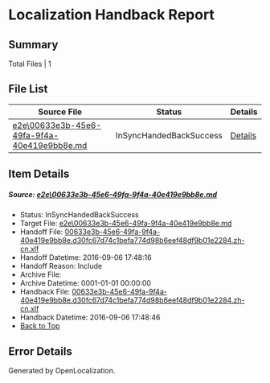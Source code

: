 # <a name='report-top'></a> Localization Handback Report

## Summary
 Total Files | 1

## File List
 Source File | Status | Details 
 ----------- | ------ | ------- 
 [e2e\00633e3b-45e6-49fa-9f4a-40e419e9bb8e.md](https://github.com/OpenLocalizationTestOrg/ol-test0/blob/5bf280fd220020a8da50b0c10c19ca1136b0e4bc/e2e/00633e3b-45e6-49fa-9f4a-40e419e9bb8e.md) | InSyncHandedBackSuccess | [Details](#9221b731ecadb4224c3d83d25cd522b50dbf46631)

## Item Details
##### <a name='9221b731ecadb4224c3d83d25cd522b50dbf46631'></a> Source: [e2e\00633e3b-45e6-49fa-9f4a-40e419e9bb8e.md](https://github.com/OpenLocalizationTestOrg/ol-test0/blob/5bf280fd220020a8da50b0c10c19ca1136b0e4bc/e2e/00633e3b-45e6-49fa-9f4a-40e419e9bb8e.md)
* Status: InSyncHandedBackSuccess
* Target File: [e2e\00633e3b-45e6-49fa-9f4a-40e419e9bb8e.md](https://github.com/OpenLocalizationTestOrg/ol-test0-zhcn/blob/f2d4cd2ad4a9b13dcb5a0cbe318887293780687d/e2e/00633e3b-45e6-49fa-9f4a-40e419e9bb8e.md)
* Handoff File: [00633e3b-45e6-49fa-9f4a-40e419e9bb8e.d30fc67d74c1befa774d98b6eef48df9b01e2284.zh-cn.xlf](https://github.com/OpenLocalizationTestOrg/ol-test0-handoff/blob/f9a0263f71a4a4ba747c9d1d892e3eec6fb26aac/ol-handoff/OpenLocalizationTestOrg/ol-test0-zhcn/ci/ht/00633e3b-45e6-49fa-9f4a-40e419e9bb8e.d30fc67d74c1befa774d98b6eef48df9b01e2284.zh-cn.xlf)
* Handoff Datetime: 2016-09-06 17:48:16
* Handoff Reason: Include
* Archive File: 
* Archive Datetime: 0001-01-01 00:00:00
* Handback File: [00633e3b-45e6-49fa-9f4a-40e419e9bb8e.d30fc67d74c1befa774d98b6eef48df9b01e2284.zh-cn.xlf](https://github.com/OpenLocalizationTestOrg/ol-test0-handback/blob/e8fb3f47af5da239a7e31ef0d235f20053e5f134/ol-handback/OpenLocalizationTestOrg/ol-test0-zhcn/ci/ht/00633e3b-45e6-49fa-9f4a-40e419e9bb8e.d30fc67d74c1befa774d98b6eef48df9b01e2284.zh-cn.xlf)
* Handback Datetime: 2016-09-06 17:48:46
* [Back to Top](#report-top)


## Error Details

Generated by OpenLocalization.
